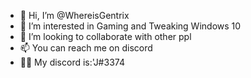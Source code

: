 - 👋 Hi, I’m @WhereisGentrix
- 👀 I’m interested in Gaming and Tweaking Windows 10
- 💞️ I’m looking to collaborate with other ppl
- 📫 You can reach me on discord
- 🐱‍🏍 My discord is:'J#3374
